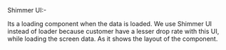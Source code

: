 Shimmer UI:-

Its a loading component when the data is loaded. We use Shimmer UI instead of loader because customer have a lesser drop rate with this UI, while loading the screen data. As it shows the layout of the component.
